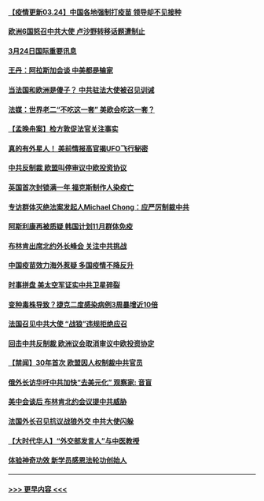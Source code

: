 #### [【疫情更新03.24】中国各地强制打疫苗 领导却不见接种](../pages/prog202/a103078521.md?t=03242101) 
#### [欧洲6国怒召中共大使 卢沙野转移话题遭制止](../pages/prog202/a103080435.md?t=03242101) 
#### [3月24日国际重要讯息](../pages/prog202/a103080423.md?t=03242101) 
#### [王丹：阿拉斯加会谈 中美都是输家](../pages/prog202/a103080344.md?t=03242101) 
#### [当法国和欧洲是傻子？ 中共驻法大使被召见训诫](../pages/prog202/a103080119.md?t=03242101) 
#### [法媒：世界老二“不吃这一套” 美欧会吃这一套？](../pages/prog202/a103080303.md?t=03242101) 
#### [【孟晚舟案】检方敦促法官关注事实](../pages/prog202/a103080301.md?t=03242101) 
#### [真的有外星人！ 美前情报高官揭UFO飞行秘密](../pages/prog202/a103080160.md?t=03242101) 
#### [中共反制裁 欧盟叫停审议中欧投资协议](../pages/prog202/a103080054.md?t=03242101) 
#### [英国首次封锁满一年 福克斯制作人染疫亡](../pages/prog202/a103079823.md?t=03242101) 
#### [专访群体灭绝法案发起人Michael Chong：应严厉制裁中共](../pages/prog202/a103080011.md?t=03242101) 
#### [阿斯利康再被质疑 韩国计划11月群体免疫](../pages/prog202/a103080029.md?t=03242101) 
#### [布林肯出席北约外长峰会 关注中共挑战](../pages/prog202/a103080040.md?t=03242101) 
#### [中国疫苗效力海外惹疑 多国疫情不降反升](../pages/prog202/a103080004.md?t=03242101) 
#### [时事拼盘 美太空军证实中共卫星碎裂](../pages/prog202/a103079999.md?t=03242101) 
#### [变种毒株导致？捷克二度感染病例3周暴增近10倍](../pages/prog202/a103079937.md?t=03242101) 
#### [法国召见中共大使 “战狼”违规拒绝应召](../pages/prog202/a103079908.md?t=03242101) 
#### [回击中共反制裁 欧洲议会取消审议中欧投资协定](../pages/prog202/a103079783.md?t=03242101) 
#### [【禁闻】30年首次 欧盟因人权制裁中共官员](../pages/prog202/a103079839.md?t=03242101) 
#### [俄外长访华吁中共加快“去美元化” 观察家: 音盲](../pages/prog202/a103079728.md?t=03242101) 
#### [美中会谈后 布林肯北约会议提中共威胁](../pages/prog202/a103079793.md?t=03242101) 
#### [法国外长召见抗议战狼外交 中共大使闪躲](../pages/prog202/a103079779.md?t=03242101) 
#### [【大时代华人】“外交部发言人”与中医教授](../pages/prog202/a103079703.md?t=03242101) 
#### [体验神奇功效 新学员感恩法轮功创始人](../pages/prog202/a103079683.md?t=03242101) 

----
#### [ >>> 更早内容 <<< ](../indexes/prog202-earlier.md)
